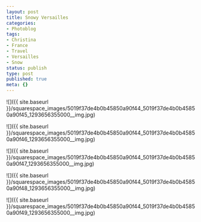 ```yaml
---
layout: post
title: Snowy Versailles
categories:
- Photoblog
tags:
- Christina
- France
- Travel
- Versailles
- Snow
status: publish
type: post
published: true
meta: {}
---
```



![]({{ site.baseurl }}/squarespace_images/5019f37de4b0b45850a90f44_5019f37de4b0b45850a90f45_1293656355000__img.jpg)
 
![]({{ site.baseurl }}/squarespace_images/5019f37de4b0b45850a90f44_5019f37de4b0b45850a90f46_1293656355000__img.jpg)
   
![]({{ site.baseurl }}/squarespace_images/5019f37de4b0b45850a90f44_5019f37de4b0b45850a90f47_1293656355000__img.jpg)
   
![]({{ site.baseurl }}/squarespace_images/5019f37de4b0b45850a90f44_5019f37de4b0b45850a90f48_1293656355000__img.jpg)
   
![]({{ site.baseurl }}/squarespace_images/5019f37de4b0b45850a90f44_5019f37de4b0b45850a90f49_1293656355000__img.jpg)
